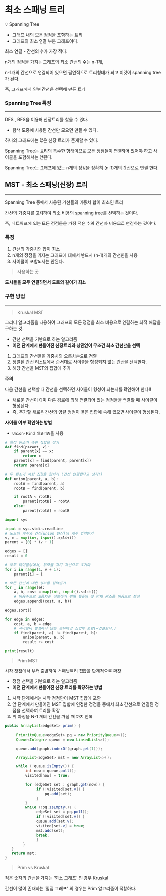 # 최소 스패닝 트리

<aside>
💡 Spanning Tree

- 그래프 내의 모든 정점을 포함하는 트리
- 그래프의 최소 연결 부분 그래프이다.

최소 연결 - 간선의 수가 가장 적다.

n개의 정점을 가지는 그래프의 최소 간선의 수는 n-1개,

n-1개의 간선으로 연결되어 있으면 필연적으로 트리형태가 되고 이것이 spanning tree 가 된다.

즉, 그래프에서 일부 간선을 선택해 만든 트리

</aside>

### Spanning Tree 특징

---

DFS , BFS을 이용해 신장트리를 찾을 수 있다.

- 탐색 도중에 사용된 간선만 모으면 만들 수 있다.

하나의 그래프에는 많은 신장 트리가 존재할 수 있다.

Spanning Tree는 트리의 특수한 형태이므로 모든 정점들이 연결되어 있어야 하고 사이클을 포함해서는 안된다.

Spanning Tree는 그래프에 있는 n개의 정점을 정확히 (n-1)개의 간선으로 연결 한다.

## MST - 최소 스패닝(신장) 트리

---

Spanning Tree 중에서 사용된 가선들의 가중치 합이 최소인 트리

간선의 가중치를 고려하여 최소 비용의 spanning tree를 선택하는 것이다.

즉, 네트워크에 있는 모든 정점들을 가장 적은 수의 간선과 비용으로 연결하는 것이다.

### 특징

1. 간선의 가중치의 합이 최소
2. n개의 정점을 가지는 그래프에 대해서 반드시 (n-1)개의 간선만을 사용
3. 사이클이 포함되서는 안된다.

> 사용하는 곳
>

**도시들을 모두 연결하면서 도로의 길이가 최소**

### 구현 방법

---

> Kruskal MST
>

그리디 알고리즘을 사용하여 그래프의 모든 정점을 최소 비용으로 연결하는 최적 해답을 구하는 것.

- 간선 선택을 기반으로 하는 알고리즘
- **이전 단계에서 만들어진 신장트리와 상관없이 무조건 최소 간선만을 선택**

1. 그래프의 간선들을 가중치의 오름차순으로 정렬
2. 정렬된 간선 리스트에서 순서대로 사이클을 형성되지 않는 간선을 선택한다.
3. 해당 간선을 MST의 집합에 추가

**주의**

다음 간선을 선택할 때 간선을 선택하면 사이클이 형성이 되는지를 확인해야 한다!!

- 새로운 간선이 이미 다른 경로에 의해 연결되어 있는 정점들을 연결할 때 사이클이 형성된다.
- 즉, 추가할 새로운 간선의 양끝 정점이 같은 집합에 속해 있으면 사이클이 형성된다.

**사이클 여부 확인하는 방법**

- `Union-Find 알고리즘`을 사용

```python
# 특정 원소가 속한 집합을 찾기
def find(parent, x):
    if parent[x] == x:
        return x
    parent[x] = find(parent, parent[x])
    return parent[x]

# 두 원소가 속한 집합을 합치기 (간선 연결한다고 생각!)
def union(parent, a, b):
    rootA = find(parent, a)
    rootB = find(parent, b)

    if rootA < rootB:
        parent[rootB] = rootA
    else:
        parent[rootA] = rootB

import sys

input = sys.stdin.readline
# 노드의 개수와 간선(union 연산)의 개수 입력받기
v, e = map(int, input().split())
parent = [0] * (v + 1)

edges = []
result = 0

# 부모 테이블상에서, 부모를 자기 자신으로 초기화
for i in range(1, v + 1):
    parent[i] = i

# 모든 간선에 대한 정보를 입력받기
for _ in range(e):
    a, b, cost = map(int, input().split())
    # 비용순으로 오름차순 정렬하기 위해 튜플의 첫 번째 원소를 비용으로 설정
    edges.append((cost, a, b))

edges.sort()

for edge in edges:
    cost, a, b = edge
    # 사이클이 발생하지 않는 경우에만 집합에 포함(=연결한다.)
    if find(parent, a) != find(parent, b):
        union(parent, a, b)
        result += cost

print(result)
```

> Prim MST
>

시작 정점에서 부터 출발하여 스패닝트리 집합을 단계적으로 확장

- 정점 선택을 기반으로 하는 알고리즘
- **이전 단계에서 만들어진 신장 트리를 확장하는 방법**

1. 시작 단계에서는 시작 정점만이 MST 집합에 포함
2. 앞 단계에서 만들어진 MST 집합에 인접한 정점들 중에서 최소 간선으로 연결된 정점을 선택하여 트리를 확장
3. 위 과정을 N-1 개의 간선을 가질 때 까지 반복

```java
public ArrayList<edgeSet> prim() {
         
     PriorityQueue<edgeSet> pq = new PriorityQueue<>();
     Queue<Integer> queue = new LinkedList<>();

     queue.add(graph.indexOf(graph.get(1)));

     ArrayList<edgeSet> mst = new ArrayList<>();

     while (!queue.isEmpty()) {
         int now = queue.poll();
         visited[now] = true;

         for (edgeSet set : graph.get(now)) {
              if (!visited[set.v]) {
                  pq.add(set);
              }
         }
         while (!pq.isEmpty()) {
              edgeSet set = pq.poll();
              if (!visited[set.v]) {
              queue.add(set.v);
              visited[set.v] = true;
              mst.add(set);
              break;
              }
        }
   }
   return mst;
}
```

> Prim vs Kruskal
>

적은 숫자의 간선을 가지는 ‘희소 그래프' 인 경우 Kruskal

간선이 많이 존재하는 ‘밀집 그래프' 의 경우는 Prim 알고리즘이 적합하다.
